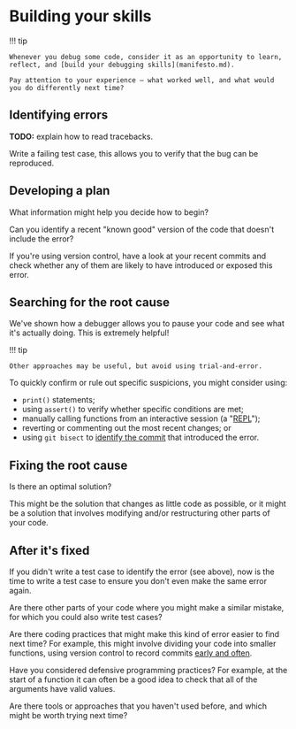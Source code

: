 # Building your skills

!!! tip

    Whenever you debug some code, consider it as an opportunity to learn, reflect, and [build your debugging skills](manifesto.md).

    Pay attention to your experience — what worked well, and what would you do differently next time?

## Identifying errors

**TODO:** explain how to read tracebacks.

Write a failing test case, this allows you to verify that the bug can be reproduced.

## Developing a plan

What information might help you decide how to begin?

Can you identify a recent "known good" version of the code that doesn't include the error?

If you're using version control, have a look at your recent commits and check whether any of them are likely to have introduced or exposed this error.

## Searching for the root cause

We've shown how a debugger allows you to pause your code and see what it's actually doing.
This is extremely helpful!

!!! tip

    Other approaches may be useful, but avoid using trial-and-error.

To quickly confirm or rule out specific suspicions, you might consider using:

- `print()` statements;
- using `assert()` to verify whether specific conditions are met;
- manually calling functions from an interactive session (a "[REPL](https://en.wikipedia.org/wiki/Read%E2%80%93eval%E2%80%93print_loop)");
- reverting or commenting out the most recent changes; or
- using `git bisect` to [identify the commit](../../../guides/using-git/where-did-this-problem-come-from.md) that introduced the error.

## Fixing the root cause

Is there an optimal solution?

This might be the solution that changes as little code as possible, or it might be a solution that involves modifying and/or restructuring other parts of your code.

## After it's fixed

If you didn't write a test case to identify the error (see above), now is the time to write a test case to ensure you don't even make the same error again.

Are there other parts of your code where you might make a similar mistake, for which you could also write test cases?

Are there coding practices that might make this kind of error easier to find next time?
For example, this might involve dividing your code into smaller functions, using version control to record commits [early and often](../../../guides/version-control/what-should-I-commit.md).

Have you considered defensive programming practices?
For example, at the start of a function it can often be a good idea to check that all of the arguments have valid values.

Are there tools or approaches that you haven't used before, and which might be worth trying next time?
